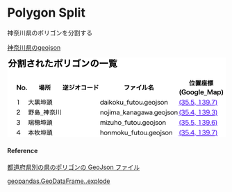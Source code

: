 Polygon Split
===============


神奈川県のポリゴンを分割する

[神奈川県のgeojson](https://github.com/ohwada/World_Countries/blob/main/geojson/japan_prefectures/geojson/kanagawa.geojson)

![split_log](https://github.com/ohwada/World_Countries/blob/main/geoPandas/polygon_explode/kanagawa/polygon_split/screenshots/split_log.png)

#### Reference

[都道府県別の県のポリゴンの GeoJson ファイル](https://github.com/ohwada/World_Countries/tree/main/geojson/japan_prefectures)

[geopandas.GeoDataFrame..explode](https://geopandas.org/en/stable/docs/reference/api/geopandas.GeoDataFrame.explode.html)
